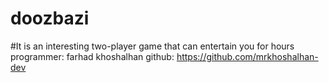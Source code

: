 # doozbazi

#It is an interesting two-player game that can entertain you for hours
programmer: farhad khoshalhan
 github: https://github.com/mrkhoshalhan-dev
 
